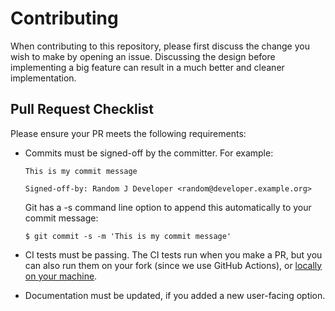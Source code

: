 # Contributing

When contributing to this repository, please first discuss the change you wish
to make by opening an issue. Discussing the design before implementing a big
feature can result in a much better and cleaner implementation.

## Pull Request Checklist

Please ensure your PR meets the following requirements:
- Commits must be signed-off by the committer. For example:

   ```
   This is my commit message

   Signed-off-by: Random J Developer <random@developer.example.org>
   ```

  Git has a -s command line option to append this automatically to your commit
  message:

   ```console
   $ git commit -s -m 'This is my commit message'
   ```
- CI tests must be passing. The CI tests run when you make a PR, but you can
  also run them on your fork (since we use GitHub Actions), or [locally on your
  machine](README.md#E2E-Tests).
- Documentation must be updated, if you added a new user-facing option.
